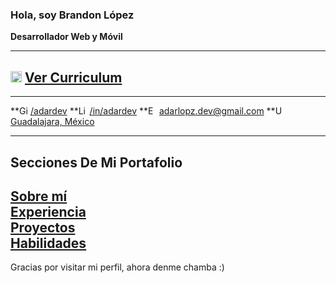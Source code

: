 ### Hola, soy Brandon López  
**Desarrollador Web y Móvil**

---
## <img src="https://lightgray-sardine-268341.hostingersite.com/dist/icons/cv_icon.svg" alt="CV Icon" width="18"/> [Ver Curriculum](https://lightgray-sardine-268341.hostingersite.com/dist/cvs/adardevCV.pdf)

---

**<img src="https://lightgray-sardine-268341.hostingersite.com/dist/logos/github_logo.svg" alt="GitHub" width="14"/> [/adardev](https://github.com/adardev) 
**<img src="https://lightgray-sardine-268341.hostingersite.com/dist/logos/linkedin_logo.svg" alt="LinkedIn" width="14"/> [/in/adardev](https://www.linkedin.com/in/adardev)
**<img src="https://lightgray-sardine-268341.hostingersite.com/dist/icons/email_icon.svg" alt="Email" width="14"/> [adarlopz.dev@gmail.com](mailto:adarlopz.dev@gmail.com)
**<img src="https://lightgray-sardine-268341.hostingersite.com/dist/icons/map_icon.svg" alt="Ubicación" width="14"/> [Guadalajara, México](https://maps.app.goo.gl/jgDoBZkpe1rsiSNm7)

---

## Secciones De Mi Portafolio
[Sobre mí](https://lightgray-sardine-268341.hostingersite.com/#about)  
[Experiencia](https://lightgray-sardine-268341.hostingersite.com/#experience)  
[Proyectos](https://lightgray-sardine-268341.hostingersite.com/#projects)  
[Habilidades](https://lightgray-sardine-268341.hostingersite.com/#skills)
---

Gracias por visitar mi perfil, ahora denme chamba :)

